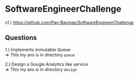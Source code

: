 # SoftwareEngineerChallenge
cf.) https://github.com/Pay-Baymax/SoftwareEngineerChallenge

## Questions
1.) Implements immutable Queue  
=> This my ans is in directory `queue`  

2.) Design a Google Analytics like service  
=> This my ans is in directory `design`  
